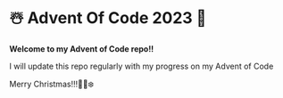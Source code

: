 # ☃️ Advent Of Code 2023 🎄
**Welcome to my Advent of Code repo!!**

I will update this repo regularly with my progress on my Advent of Code

Merry Christmas!!!🎄🎅❄️

